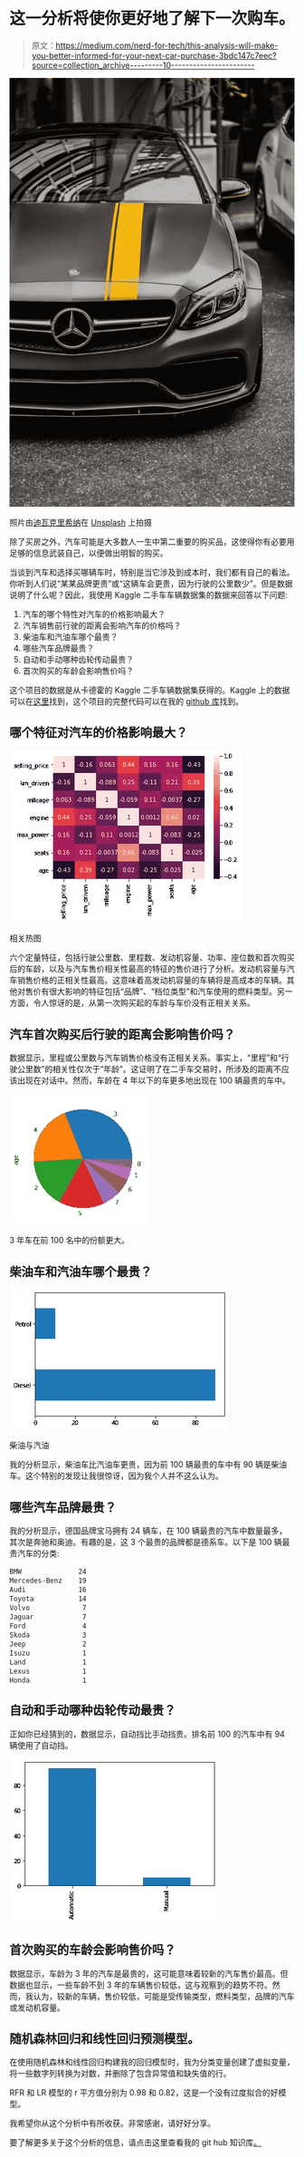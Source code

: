 # 这一分析将使你更好地了解下一次购车。

> 原文：<https://medium.com/nerd-for-tech/this-analysis-will-make-you-better-informed-for-your-next-car-purchase-3bdc147c7eec?source=collection_archive---------10----------------------->

![](img/a415aa6cd777dc746f4538ee04bf2f77.png)

照片由[迪瓦克里希纳](https://unsplash.com/@dhivakrishna?utm_source=unsplash&utm_medium=referral&utm_content=creditCopyText)在 [Unsplash](https://unsplash.com/s/photos/cars?utm_source=unsplash&utm_medium=referral&utm_content=creditCopyText) 上拍摄

除了买房之外，汽车可能是大多数人一生中第二重要的购买品，这使得你有必要用足够的信息武装自己，以便做出明智的购买。

当谈到汽车和选择买哪辆车时，特别是当它涉及到成本时，我们都有自己的看法。你听到人们说“某某品牌更贵”或“这辆车会更贵，因为行驶的公里数少”。但是数据说明了什么呢？因此，我使用 Kaggle 二手车车辆数据集的数据来回答以下问题:

1.  汽车的哪个特性对汽车的价格影响最大？
2.  汽车销售前行驶的距离会影响汽车的价格吗？
3.  柴油车和汽油车哪个最贵？
4.  哪些汽车品牌最贵？
5.  自动和手动哪种齿轮传动最贵？
6.  首次购买的车龄会影响售价吗？

这个项目的数据是从卡德霍的 Kaggle 二手车辆数据集获得的。Kaggle 上的数据可以在[这里](https://www.kaggle.com/nehalbirla/vehicle-dataset-from-cardekho?select=car+data.csv)找到，这个项目的完整代码可以在我的 [github 库](https://github.com/uforodavid/Cars_Prices_Prediction_Project)找到。

## 哪个特征对汽车的价格影响最大？

![](img/e04b1556c9b66d51b32cb5cc5e99aba3.png)

相关热图

六个定量特征，包括行驶公里数、里程数、发动机容量、功率、座位数和首次购买后的车龄，以及与汽车售价相关性最高的特征的售价进行了分析。发动机容量与汽车销售价格的正相关性最高。这意味着高发动机容量的车辆将是高成本的车辆。其他对售价有很大影响的特征包括“品牌”、“档位类型”和汽车使用的燃料类型。另一方面，令人惊讶的是，从第一次购买起的车龄与车价没有正相关关系。

## **汽车首次购买后行驶的距离会影响售价吗？**

数据显示，里程或公里数与汽车销售价格没有正相关关系。事实上，“里程”和“行驶公里数”的相关性仅次于“年龄”。这证明了在二手车交易时，所涉及的距离不应该出现在对话中。然而，车龄在 4 年以下的车更多地出现在 100 辆最贵的车中。

![](img/10abb96d98a326f3abe4b2d6949365a5.png)

3 年车在前 100 名中的份额更大。

## 柴油车和汽油车哪个最贵？

![](img/584aa0f2bd57821ef7e44666240f90b5.png)

柴油与汽油

我的分析显示，柴油车比汽油车更贵，因为前 100 辆最贵的车中有 90 辆是柴油车。这个特别的发现让我很惊讶，因为我个人并不这么认为。

## 哪些汽车品牌最贵？

我的分析显示，德国品牌宝马拥有 24 辆车，在 100 辆最贵的汽车中数量最多，其次是奔驰和奥迪。有趣的是，这 3 个最贵的品牌都是德系车。以下是 100 辆最贵汽车的分类:

```
BMW              24
Mercedes-Benz    19
Audi             16
Toyota           14
Volvo             7
Jaguar            7
Ford              4
Skoda             3
Jeep              2
Isuzu             1
Land              1
Lexus             1
Honda             1
```

## 自动和手动哪种齿轮传动最贵？

正如你已经猜到的，数据显示，自动挡比手动挡贵。排名前 100 的汽车中有 94 辆使用了自动挡。

![](img/69f8847adb86981a53f83f82b61438a4.png)

## 首次购买的车龄会影响售价吗？

数据显示，车龄为 3 年的汽车是最贵的，这可能意味着较新的汽车售价最高。但数据也显示，一些车龄不到 3 年的车辆售价较低，这与观察到的趋势不符。然而，我认为，较新的车辆，售价较低，可能是受传输类型，燃料类型，品牌的汽车或发动机容量。

## 随机森林回归和线性回归预测模型。

在使用随机森林和线性回归构建我的回归模型时，我为分类变量创建了虚拟变量，将一些数字列转换为对数，并删除了包含异常值和缺失值的行。

RFR 和 LR 模型的 r 平方值分别为 0.98 和 0.82，这是一个没有过度拟合的好模型。

我希望你从这个分析中有所收获。非常感谢，请好好分享。

要了解更多关于这个分析的信息，请点击这里查看我的 git hub 知识库[。](https://github.com/uforodavid/Cars_Prices_Prediction_Project)